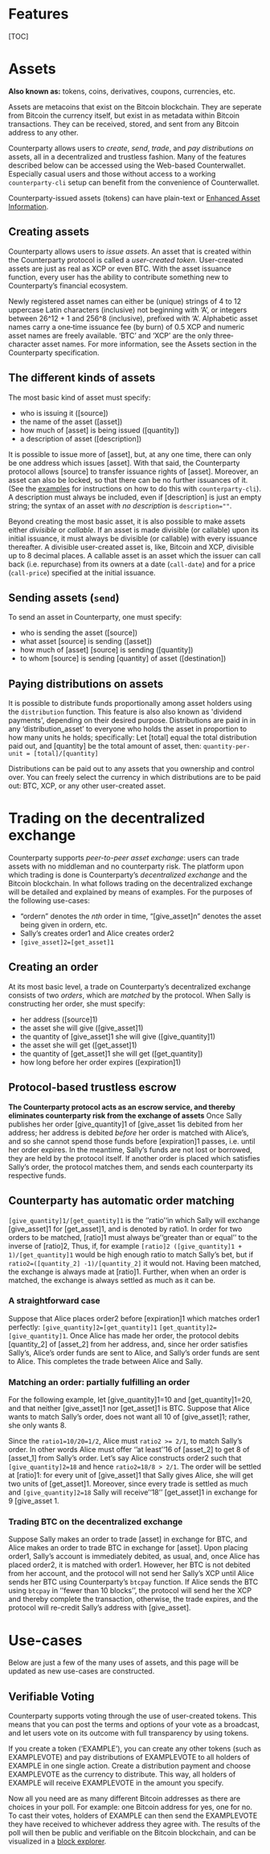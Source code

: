Features
========
[TOC]


# Assets 

**Also known as:** tokens, coins, derivatives, coupons, currencies, etc.

Assets are metacoins that exist on the Bitcoin blockchain. They are seperate from Bitcoin the currency itself, but exist in as metadata within Bitcoin transactions. They can be received, stored, and sent from any Bitcoin address to any other.

Counterparty allows users to *create*, *send*, *trade*, and *pay distributions
on* assets, all in a decentralized and trustless fashion. 
Many of the features described below can be accessed using the Web-based Counterwallet. Especially casual users and those without access to a working `counterparty-cli` setup can benefit from the convenience of Counterwallet.

Counterparty-issued assets (tokens) can have plain-text or
[Enhanced Asset Information](/Counterwallet/enhanced_asset_info.md).

## Creating assets

Counterparty allows users to *issue assets*. An asset that is created
within the Counterparty protocol is called a *user-created token*.
User-created assets are just as real as XCP or even BTC. With the asset
issuance function, every user has the ability to contribute something
new to Counterparty’s financial ecosystem. 

Newly registered asset names can either be (unique) strings of 4 to 12 uppercase Latin characters (inclusive) not beginning with ‘A’, or integers between 26^12 + 1 and 256^8 (inclusive), prefixed with ‘A’. Alphabetic asset names carry a one‐time issuance fee (by burn) of 0.5 XCP and numeric asset names are freely available. ‘BTC’ and ‘XCP’ are the only three‐character asset names. For more
information, see the Assets section in the Counterparty specification.

## The different kinds of assets

The most basic kind of asset must specify:

-   who is issuing it ([source])
-   the name of the asset ([asset])
-   how much of [asset] is being issued ([quantity])
-   a description of asset ([description])

It is possible to issue
more of [asset], but, at any one time, there can only be one address
which issues [asset]. With that said, the Counterparty protocol allows
[source] to transfer issuance rights of [asset]. Moreover, an asset can
also be locked, so that there can be no further issuances of it. (See
the [examples](examples.md) for instructions on how to do this with `counterparty-cli`).
A description must always be included, even if [description] is just an
empty string; the syntax of an asset *with no description* is
`description=""`.

Beyond creating the most basic asset, it is also possible to make assets
either *divisible* or *callable*. If an asset is made divisible (or
callable) upon its initial issuance, it must always be divisible (or
callable) with every issuance thereafter. A divisible user-created asset
is, like, Bitcoin and XCP, divisible up to 8 decimal places. A callable
asset is an asset which the issuer can call back (i.e. repurchase) from
its owners at a date (`call-date`) and for a price (`call-price`)
specified at the initial issuance. 

## Sending assets (`send`)

To send an asset in Counterparty, one must specify:

-   who is sending the asset ([source])
-   what asset [source] is sending ([asset])
-   how much of [asset] [source] is sending ([quantity])
-   to whom [source] is sending [quantity] of asset ([destination])

## Paying distributions on assets

It is possible to distribute funds proportionally among asset holders using the `distribution`
function. This feature is also also known as 'dividend payments', depending on their desired purpose. Distributions are paid in in any ‘distribution\_asset’ to everyone who
holds the asset in proportion to how many units he holds; specifically: 
Let [total] equal the total distribution paid out, and
[quantity] be the total amount of asset, then:
`quantity-per-unit = [total]/[quantity]`

Distributions can be paid out to any assets that you ownership and control over. You can freely select the currency in which distributions are to be paid out: BTC, XCP, or any other user-created asset.

# Trading on the decentralized exchange

Counterparty supports *peer-to-peer asset exchange*: users can trade
assets with no middleman and no counterparty risk. The platform upon
which trading is done is Counterparty’s *decentralized exchange* and the Bitcoin blockchain. In
what follows trading on the decentralized exchange will be detailed and
explained by means of examples. For the purposes of the following
use-cases:

-   “ordern” denotes the *nth* order in time, “[give\_asset]n” denotes
    the asset being given in ordern, etc.
-   Sally’s creates order1 and Alice creates order2
-   `[give_asset]2=[get_asset]1`

## Creating an order

At its most basic level, a trade on Counterparty’s decentralized
exchange consists of two *orders*, which are *matched* by the protocol.
When Sally is constructing her order, she must specify:

-   her address ([source]1)
-   the asset she will give ([give\_asset]1)
-   the quantity of [give\_asset]1 she will give ([give\_quantity]1)
-   the asset she will get ([get\_asset]1)
-   the quantity of [get\_asset]1 she will get ([get\_quantity])
-   how long before her order expires ([expiration]1)

## Protocol-based trustless escrow

**The Counterparty protocol acts as an escrow service, and
thereby eliminates counterparty risk from the exchange of assets** Once Sally publishes her order [give\_quantity]1 of [give\_asset 1is
debited from her address; her address is debited *before* her order is
matched with Alice’s, and so she cannot spend those funds before
[expiration]1 passes, i.e. until her order expires. In the meantime,
Sally’s funds are not lost or borrowed, they are held by the protocol
itself. If
another order is placed which satisfies Sally’s order, the protocol
matches them, and sends each counterparty its respective funds.

## Counterparty has automatic order matching

`[give_quantity]1/[get_quantity]1` is the ‘’ratio’‘in which Sally will
exchange [give\_asset]1 for [get\_asset]1, and is denoted by ratio1. In
order for two orders to be matched, [ratio]1 must always be’‘greater
than or equal’’ to the inverse of [ratio]2, Thus, if, for example
`[ratio]2 ([give_quantity]1 + 1)/[get_quantity]1` would be high enough
ratio to match Sally’s bet, but if
`ratio2=([quantity_2] -1)/[quantity_2]` it would not. Having been
matched, the exchange is always made at [ratio]1. Further, when when an
order is matched, the exchange is always settled as much as it can be.

### A straightforward case

Suppose that Alice places order2 before [expiration]1 which matches
order1 perfectly: `[give_quantity]2=[get_quantity]1`
`[get_quantity]2=[give_quantity]1`. Once Alice has made her order, the
protocol debits [quantity\_2] of [asset\_2] from her address, and, since
her order satisfies Sally’s, Alice’s order funds are sent to Alice, and
Sally’s order funds are sent to Alice. This completes the trade between
Alice and Sally.

### Matching an order: partially fulfilling an order

For the following example, let [give\_quantity]1=10 and
[get\_quantity]1=20, and that neither [give\_asset]1 nor [get\_asset]1
is BTC. Suppose that Alice wants to match Sally’s order, does not want
all 10 of [give\_asset]1; rather, she only wants 8.

Since the `ratio1=10/20=1/2`, Alice must `ratio2 >= 2/1`, to match
Sally’s order. In other words Alice must offer ‘’at least’‘16 of
[asset\_2] to get 8 of [asset\_1] from Sally’s order. Let’s say Alice
constructs order2 such that `[give_quantity]2=18` and hence
`ratio2=18/8 > 2/1`. The order will be settled at [ratio]1: for every
unit of [give\_asset]1 that Sally gives Alice, she will get two units of
[get\_asset]1. Moreover, since every trade is settled as much and
`[give_quantity]2=18` Sally will receive’‘18’’ [get\_asset]1 in exchange
for 9 [give\_asset 1.

### Trading BTC on the decentralized exchange

Suppose Sally makes an order to trade [asset] in exchange for BTC, and
Alice makes an order to trade BTC in exchange for [asset]. Upon placing
order1, Sally’s account is immediately debited, as usual, and, once
Alice has placed order2, it is matched with order1. However, her BTC is
not debited from her account, and the protocol will not send her Sally’s
XCP until Alice sends her BTC using Counterparty’s `btcpay` function. If
Alice sends the BTC using `btcpay` in ‘’fewer than 10 blocks’’, the
protocol will send her the XCP and thereby complete the transaction,
otherwise, the trade expires, and the protocol will re-credit Sally’s
address with [give\_asset].

# Use-cases

Below are just a few of the many uses of assets, and this page will be
updated as new use-cases are constructed.

## Verifiable Voting

Counterparty supports voting through the use of user-created tokens. This means that you can post the terms and options of your vote as a broadcast, and let users vote on its outcome with full transparency by using tokens.

If you create a token (‘EXAMPLE’), you can create any other tokens (such as EXAMPLEVOTE) and pay distributions of EXAMPLEVOTE to all holders of EXAMPLE in one single action. Create a distribution payment and choose EXAMPLEVOTE as the currency to distribute. This way, all holders of EXAMPLE will receive EXAMPLEVOTE in the amount you specify.

Now all you need are as many different Bitcoin addresses as there are choices in your poll. For example: one Bitcoin address for yes, one for no. To cast their votes, holders of EXAMPLE can then send the EXAMPLEVOTE they have received to whichever address they agree with. The results of the poll will then be public and verifiable on the Bitcoin blockchain, and can be visualized in a [block explorer](http://blockscan.com/votes).
